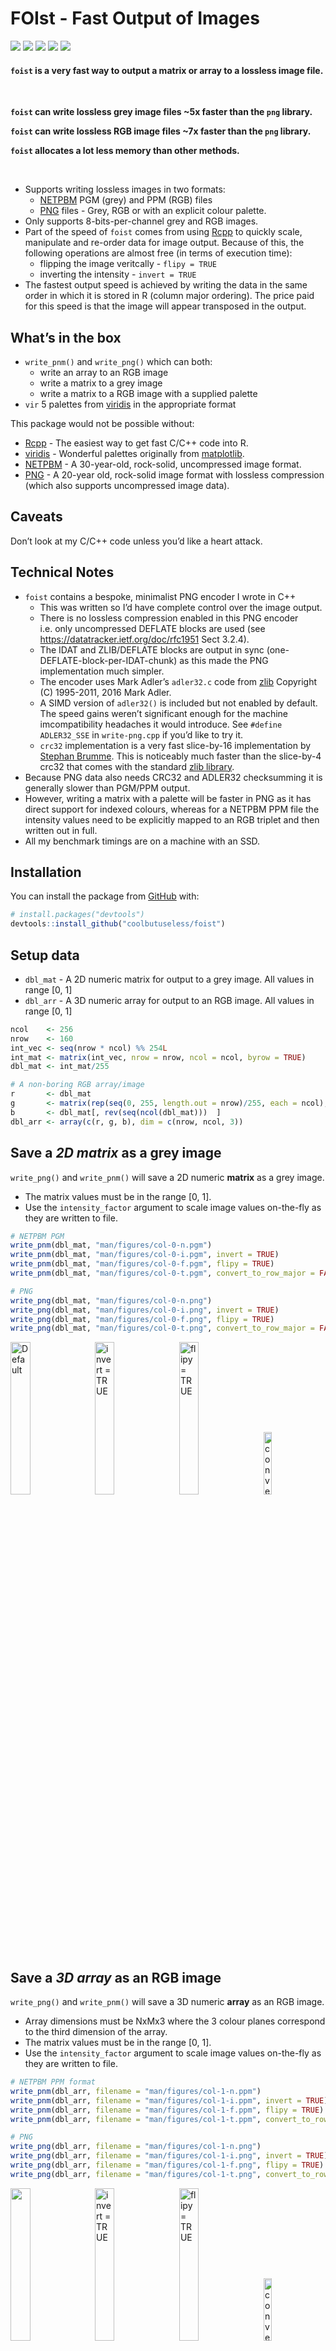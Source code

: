 
<!-- README.md is generated from README.Rmd. Please edit that file -->

# FOIst - Fast Output of Images

<!-- badges: start -->

![](https://img.shields.io/badge/Status-alpha-orange.svg)
![](https://img.shields.io/badge/Version-0.1.5-blue.svg)
![](https://img.shields.io/badge/Output-PNG-green.svg)
![](https://img.shields.io/badge/Output-PGM-green.svg)
![](https://img.shields.io/badge/Output-PPM-green.svg)
<!-- badges: end -->

#### `foist` is a very fast way to output a matrix or array to a lossless image file.

<br/>

**`foist` can write lossless grey image files \~5x faster than the `png`
library.**

**`foist` can write lossless RGB image files \~7x faster than the `png`
library.**

**`foist` allocates a lot less memory than other methods.**

<br/>

  - Supports writing lossless images in two formats:
      - [NETPBM](http://netpbm.sourceforge.net/) PGM (grey) and PPM
        (RGB) files
      - [PNG](https://en.wikipedia.org/wiki/Portable_Network_Graphics)
        files - Grey, RGB or with an explicit colour palette.
  - Only supports 8-bits-per-channel grey and RGB images.
  - Part of the speed of `foist` comes from using
    [Rcpp](https://cran.r-project.org/package=Rcpp) to quickly scale,
    manipulate and re-order data for image output. Because of this, the
    following operations are almost free (in terms of execution time):
      - flipping the image veritcally - `flipy = TRUE`
      - inverting the intensity - `invert = TRUE`
  - The fastest output speed is achieved by writing the data in the same
    order in which it is stored in R (column major ordering). The price
    paid for this speed is that the image will appear transposed in the
    output.

## What’s in the box

  - `write_pnm()` and `write_png()` which can both:
      - write an array to an RGB image
      - write a matrix to a grey image
      - write a matrix to a RGB image with a supplied palette
  - `vir` 5 palettes from
    [viridis](https://cran.r-project.org/package=viridis) in the
    appropriate format

This package would not be possible without:

  - [Rcpp](https://cran.r-project.org/package=Rcpp) - The easiest way to
    get fast C/C++ code into R.
  - [viridis](https://cran.r-project.org/package=viridis) - Wonderful
    palettes originally from [matplotlib](http://matplotlib.org).
  - [NETPBM](http://netpbm.sourceforge.net) - A 30-year-old, rock-solid,
    uncompressed image format.
  - [PNG](https://www.w3.org/TR/PNG/) - A 20-year old, rock-solid image
    format with lossless compression (which also supports uncompressed
    image data).

## Caveats

Don’t look at my C/C++ code unless you’d like a heart attack.

## Technical Notes

  - `foist` contains a bespoke, minimalist PNG encoder I wrote in C++
      - This was written so I’d have complete control over the image
        output.
      - There is no lossless compression enabled in this PNG encoder
        i.e. only uncompressed DEFLATE blocks are used (see
        <https://datatracker.ietf.org/doc/rfc1951> Sect 3.2.4).
      - The IDAT and ZLIB/DEFLATE blocks are output in sync
        (one-DEFLATE-block-per-IDAT-chunk) as this made the PNG
        implementation much simpler.
      - The encoder uses Mark Adler’s `adler32.c` code from
        [zlib](https://www.zlib.net/) Copyright (C) 1995-2011, 2016 Mark
        Adler.
      - A SIMD version of `adler32()` is included but not enabled by
        default. The speed gains weren’t significant enough for the
        machine imcompatibility headaches it would introduce. See
        `#define ADLER32_SSE` in `write-png.cpp` if you’d like to try
        it.
      - `crc32` implementation is a very fast slice-by-16 implementation
        by [Stephan Brumme](https://create.stephan-brumme.com/crc32/).
        This is noticeably much faster than the slice-by-4 crc32 that
        comes with the standard [zlib library](https://www.zlib.net/).
  - Because PNG data also needs CRC32 and ADLER32 checksumming it is
    generally slower than PGM/PPM output.
  - However, writing a matrix with a palette will be faster in PNG as it
    has direct support for indexed colours, whereas for a NETPBM PPM
    file the intensity values need to be explicitly mapped to an RGB
    triplet and then written out in full.
  - All my benchmark timings are on a machine with an SSD.

## Installation

You can install the package from
[GitHub](https://github.com/coolbutuseless/foist) with:

``` r
# install.packages("devtools")
devtools::install_github("coolbutuseless/foist")
```

## Setup data

  - `dbl_mat` - A 2D numeric matrix for output to a grey image. All
    values in range \[0, 1\]
  - `dbl_arr` - A 3D numeric array for output to an RGB image. All
    values in range \[0, 1\]

<!-- end list -->

``` r
ncol    <- 256
nrow    <- 160
int_vec <- seq(nrow * ncol) %% 254L
int_mat <- matrix(int_vec, nrow = nrow, ncol = ncol, byrow = TRUE)
dbl_mat <- int_mat/255

# A non-boring RGB array/image
r       <- dbl_mat
g       <- matrix(rep(seq(0, 255, length.out = nrow)/255, each = ncol), nrow, ncol, byrow = TRUE)
b       <- dbl_mat[, rev(seq(ncol(dbl_mat)))  ]
dbl_arr <- array(c(r, g, b), dim = c(nrow, ncol, 3))
```

## Save a *2D matrix* as a grey image

`write_png()` and `write_pnm()` will save a 2D numeric **matrix** as a
grey image.

  - The matrix values must be in the range \[0, 1\].
  - Use the `intensity_factor` argument to scale image values on-the-fly
    as they are written to file.

<!-- end list -->

``` r
# NETPBM PGM
write_pnm(dbl_mat, "man/figures/col-0-n.pgm")
write_pnm(dbl_mat, "man/figures/col-0-i.pgm", invert = TRUE)
write_pnm(dbl_mat, "man/figures/col-0-f.pgm", flipy = TRUE)
write_pnm(dbl_mat, "man/figures/col-0-t.pgm", convert_to_row_major = FALSE)

# PNG
write_png(dbl_mat, "man/figures/col-0-n.png")
write_png(dbl_mat, "man/figures/col-0-i.png", invert = TRUE)
write_png(dbl_mat, "man/figures/col-0-f.png", flipy = TRUE)
write_png(dbl_mat, "man/figures/col-0-t.png", convert_to_row_major = FALSE)
```

<div>

<img src = "man/figures/col-convert-0-n.png"  width = "25%" title = "Default">
<img src = "man/figures/col-convert-0-i.png"  width = "25%" title = "invert = TRUE"                style = "margin-left: 1%;" >
<img src = "man/figures/col-convert-0-f.png"  width = "25%" title = "flipy = TRUE"                 style = "margin-left: 1%;" >
<img src = "man/figures/col-convert-0-t.png"  width = "16%" title = "convert_to_row_major = TRUE"  style = "margin-left: 1%;" >

</div>

<div style="clear: both;">

## Save a *3D array* as an RGB image

`write_png()` and `write_pnm()` will save a 3D numeric **array** as an
RGB image.

  - Array dimensions must be NxMx3 where the 3 colour planes correspond
    to the third dimension of the array.
  - The matrix values must be in the range \[0, 1\].
  - Use the `intensity_factor` argument to scale image values on-the-fly
    as they are written to file.

<!-- end list -->

``` r
# NETPBM PPM format
write_pnm(dbl_arr, filename = "man/figures/col-1-n.ppm")
write_pnm(dbl_arr, filename = "man/figures/col-1-i.ppm", invert = TRUE)
write_pnm(dbl_arr, filename = "man/figures/col-1-f.ppm", flipy = TRUE)
write_pnm(dbl_arr, filename = "man/figures/col-1-t.ppm", convert_to_row_major = FALSE)

# PNG
write_png(dbl_arr, filename = "man/figures/col-1-n.png")
write_png(dbl_arr, filename = "man/figures/col-1-i.png", invert = TRUE)
write_png(dbl_arr, filename = "man/figures/col-1-f.png", flipy = TRUE)
write_png(dbl_arr, filename = "man/figures/col-1-t.png", convert_to_row_major = FALSE)
```

<div>

<img src = "man/figures/col-convert-1-n.png"  width = "25%">
<img src = "man/figures/col-convert-1-i.png"  width = "25%" title = "invert = TRUE"                 style = "margin-left: 1%;" >
<img src = "man/figures/col-convert-1-f.png"  width = "25%" title = "flipy = TRUE"                  style = "margin-left: 1%;" >
<img src = "man/figures/col-convert-1-t.png"  width = "16%" title = "convert_to_row_major = FALSE"  style = "margin-left: 1%;" >

</div>

<div style="clear: both;">



## Save a *matrix* to an RGB image using a palette lookup

`write_png()` and `write_pnm()` will save a 2D numeric **matrix** as an
RGB image if also supplied with a colour palette.

  - A palette must be an integer matrix with dimensions N x 3
      - N is the number of colours in the palette
      - 2 \<= N \<= 256
  - Values in the palette must be in the range \[0, 255\].
  - The matrix values must initially be in the range \[0, 1\].
  - Pixel values in the matrix are first scaled into the range \[0, N\]
    and are then mapped to one of the RGB colours in the palette.

`foist` includes the 5 palettes from
[viridis](https://cran.r-project.org/package=viridis) as `vir$magma`
etc.

``` r
# NETPBM format
foist::write_pnm(dbl_mat,                           "man/figures/col-0.pgm")
foist::write_pnm(dbl_mat, pal = foist::vir$magma  , "man/figures/col-3.ppm")
foist::write_pnm(dbl_mat, pal = foist::vir$inferno, "man/figures/col-4.ppm")
foist::write_pnm(dbl_mat, pal = foist::vir$plasma , "man/figures/col-5.ppm")
foist::write_pnm(dbl_mat, pal = foist::vir$viridis, "man/figures/col-6.ppm")
foist::write_pnm(dbl_mat, pal = foist::vir$cividis, "man/figures/col-7.ppm")

# PNG format
foist::write_png(dbl_mat,                           "man/figures/col-0.png")
foist::write_png(dbl_mat, pal = foist::vir$magma  , "man/figures/col-3.png")
foist::write_png(dbl_mat, pal = foist::vir$inferno, "man/figures/col-4.png")
foist::write_png(dbl_mat, pal = foist::vir$plasma , "man/figures/col-5.png")
foist::write_png(dbl_mat, pal = foist::vir$viridis, "man/figures/col-6.png")
foist::write_png(dbl_mat, pal = foist::vir$cividis, "man/figures/col-7.png")
```

<div>

<img src = "man/figures/col-convert-0-n.png" width = "30%" title = "grey">
<img src = "man/figures/col-convert-3.png"   width = "30%" title = "magma">
<img src = "man/figures/col-convert-4.png"   width = "30%" title = "inferno">
<img src = "man/figures/col-convert-5.png"   width = "30%" title = "plasma">
<img src = "man/figures/col-convert-6.png"   width = "30%" title = "viridis">
<img src = "man/figures/col-convert-7.png"   width = "30%" title = "cividis">

</div>

## Manipulate palettes

Some visual effects can be created by keeping the same data, but
manipulating the palette of a sequence of image
outputs.

<div>

<img src = "man/figures/pal-anim1.gif" width = "30%" title = "palette reduce">
<img src = "man/figures/pal-anim2.gif" width = "30%" title = "palette rotate">
<img src = "man/figures/pal-anim3.gif" width = "30%" title = "palette crossfade">

</div>

<div style="clear: both;">






## Benchmark: Saving a matrix as a grey image

The following benchmark compares the time to output of a grey image
using:

  - `foist::write_pnm()` in both row-major and column-major ordering
  - `foist::write_png()` in both row-major and column-major ordering
  - `png::writePNG()`

As can be seen in the benchmark using `flipy = TRUE` or `invert = TRUE`
have almost no speed penalty.

``` r
tmp <- tempfile()

res <- bench::mark(
  `foist::write_pnm()`                          = foist::write_pnm(dbl_mat, tmp),
  `foist::write_pnm(column-major)`              = foist::write_pnm(dbl_mat, tmp, convert_to_row_major = FALSE),
  
  `foist::write_png()`                          = foist::write_png(dbl_mat, tmp),
  `foist::write_png(column-major)`              = foist::write_png(dbl_mat, tmp, convert_to_row_major = FALSE),
  `foist::write_png(column-major:flipy:invert)` = foist::write_png(dbl_mat, tmp, convert_to_row_major = FALSE, flipy = TRUE, invert = TRUE),
  
  `png::writePNG()`                       = png::writePNG   (dbl_mat, tmp),
  min_time = 2, check = FALSE
)
```

| expression                                   |     min |    mean | median | itr/sec | mem\_alloc |
| :------------------------------------------- | ------: | ------: | -----: | ------: | ---------: |
| foist::write\_pnm()                          |  3.14ms |  4.79ms | 4.47ms |     209 |     2.49KB |
| foist::write\_pnm(column-major)              |  2.03ms |   2.9ms | 2.56ms |     345 |     2.49KB |
| foist::write\_png()                          |  3.55ms |  4.55ms | 4.05ms |     220 |     2.49KB |
| foist::write\_png(column-major)              |  2.31ms |  3.21ms | 2.91ms |     311 |     2.49KB |
| foist::write\_png(column-major:flipy:invert) |  2.57ms |  3.28ms | 2.96ms |     305 |     2.49KB |
| png::writePNG()                              | 12.38ms | 15.32ms |   15ms |      65 |   673.21KB |

Benchmark results

<img src="man/figures/README-benchmark_grey-1.png" width="100%" />

## Benchmark: Saving an array as an RGB image

The following benchmark compares the time to output a colour image
using:

  - `foist::write_pnm()` in both row-major and column-major ordering
  - `foist::write_png()` in both row-major and column-major ordering
  - `png::writePNG()`

<!-- end list -->

``` r
tmp <- tempfile()

res <- bench::mark(
  `foist::write_pnm()`                    = foist::write_pnm(dbl_arr, tmp),
  `foist::write_pnm(column-major)`        = foist::write_pnm(dbl_arr, tmp, convert_to_row_major = FALSE),
  
  `foist::write_png()`                    = foist::write_png(dbl_arr, tmp),
  `foist::write_png(column-major)`        = foist::write_png(dbl_arr, tmp, convert_to_row_major = FALSE),
  
  `foist::write_png(indexed colour)`      = foist::write_png(dbl_mat, tmp, convert_to_row_major = FALSE, pal = foist::vir$magma),
  
  `png::writePNG()`                       = png::writePNG   (dbl_arr, tmp),
  min_time = 2, check = FALSE
)
```

| expression                        |     min |    mean |  median | itr/sec | mem\_alloc |
| :-------------------------------- | ------: | ------: | ------: | ------: | ---------: |
| foist::write\_pnm()               | 19.17ms | 24.32ms | 23.54ms |      41 |     2.49KB |
| foist::write\_pnm(column-major)   |  5.29ms |  7.22ms |  6.46ms |     139 |     2.49KB |
| foist::write\_png()               |  20.3ms | 23.74ms | 22.97ms |      42 |     2.49KB |
| foist::write\_png(column-major)   |  6.43ms |  8.02ms |  7.39ms |     125 |     2.49KB |
| foist::write\_png(indexed colour) |  2.43ms |  3.08ms |  2.81ms |     324 |     2.49KB |
| png::writePNG()                   | 46.69ms | 49.21ms | 49.42ms |      20 |     1.88MB |

Benchmark results

<img src="man/figures/README-benchmark_rgb-1.png" width="100%" />
